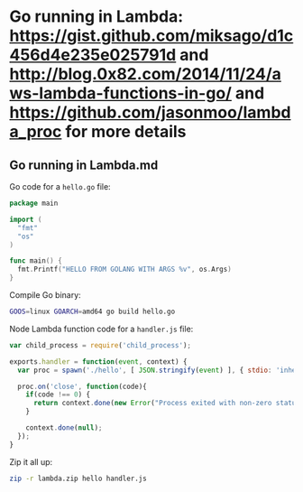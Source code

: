 # Go running in Lambda: https://gist.github.com/miksago/d1c456d4e235e025791d and http://blog.0x82.com/2014/11/24/aws-lambda-functions-in-go/ and https://github.com/jasonmoo/lambda_proc for more details

## Go running in Lambda.md

Go code for a `hello.go` file:

```go
package main

import (
  "fmt"
  "os"
)

func main() {
  fmt.Printf("HELLO FROM GOLANG WITH ARGS %v", os.Args)
}
```

Compile Go binary:

```bash
GOOS=linux GOARCH=amd64 go build hello.go
```

Node Lambda function code for a `handler.js` file:

```js
var child_process = require('child_process');

exports.handler = function(event, context) {
  var proc = spawn('./hello', [ JSON.stringify(event) ], { stdio: 'inherit' });

  proc.on('close', function(code){
    if(code !== 0) {
      return context.done(new Error("Process exited with non-zero status code"));
    }

    context.done(null);
  });
}
```

Zip it all up:

```bash
zip -r lambda.zip hello handler.js
```

